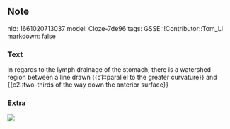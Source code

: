 ## Note
nid: 1661020713037
model: Cloze-7de96
tags: GSSE::!Contributor::Tom_Li
markdown: false

### Text
In regards to the lymph drainage of the stomach, there is a watershed region between a line drawn {{c1::parallel to the greater curvature}} and {{c2::two-thirds of the way down the anterior surface}}

### Extra
<img src="paste-46175b4af15238ee0e47eea0c064754621263e9e.jpg">
